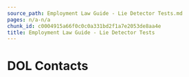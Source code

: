 ```yaml
---
source_path: Employment Law Guide - Lie Detector Tests.md
pages: n/a-n/a
chunk_id: c0004915a66f0c0c0a331bd2f1a7e2053de8aa4e
title: Employment Law Guide - Lie Detector Tests
---
```

# DOL Contacts
